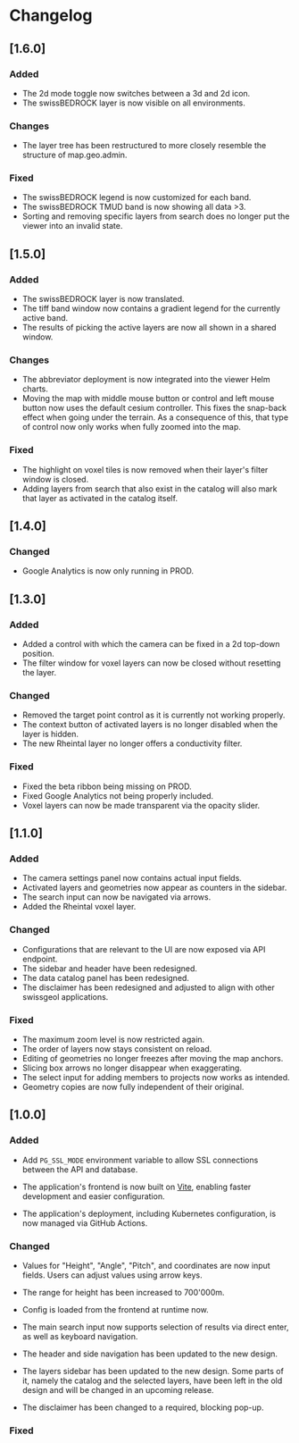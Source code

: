 # Changelog

## [1.6.0]

### Added
- The 2d mode toggle now switches between a 3d and 2d icon.
- The swissBEDROCK layer is now visible on all environments.

### Changes
- The layer tree has been restructured to more closely resemble the structure of map.geo.admin.

### Fixed
- The swissBEDROCK legend is now customized for each band.
- The swissBEDROCK TMUD band is now showing all data >3.
- Sorting and removing specific layers from search does no longer put the viewer into an invalid state.

## [1.5.0]

### Added
- The swissBEDROCK layer is now translated.
- The tiff band window now contains a gradient legend for the currently active band.
- The results of picking the active layers are now all shown in a shared window.

### Changes
- The abbreviator deployment is now integrated into the viewer Helm charts.
- Moving the map with middle mouse button or control and left mouse button now uses the default cesium controller.
  This fixes the snap-back effect when going under the terrain.
  As a consequence of this, that type of control now only works when fully zoomed into the map.

### Fixed
- The highlight on voxel tiles is now removed when their layer's filter window is closed.
- Adding layers from search that also exist in the catalog will also mark that layer as activated in the catalog itself.

## [1.4.0]

### Changed
- Google Analytics is now only running in PROD.

## [1.3.0]

### Added
- Added a control with which the camera can be fixed in a 2d top-down position.
- The filter window for voxel layers can now be closed without resetting the layer.

### Changed
- Removed the target point control as it is currently not working properly.
- The context button of activated layers is no longer disabled when the layer is hidden.
- The new Rheintal layer no longer offers a conductivity filter.

### Fixed
- Fixed the beta ribbon being missing on PROD.
- Fixed Google Analytics not being properly included.
- Voxel layers can now be made transparent via the opacity slider.

## [1.1.0]

### Added
- The camera settings panel now contains actual input fields.
- Activated layers and geometries now appear as counters in the sidebar.
- The search input can now be navigated via arrows.
- Added the Rheintal voxel layer.

### Changed
- Configurations that are relevant to the UI are now exposed via API endpoint.
- The sidebar and header have been redesigned.
- The data catalog panel has been redesigned.
- The disclaimer has been redesigned and adjusted to align with other swissgeol applications.

### Fixed
- The maximum zoom level is now restricted again.
- The order of layers now stays consistent on reload.
- Editing of geometries no longer freezes after moving the map anchors.
- Slicing box arrows no longer disappear when exaggerating.
- The select input for adding members to projects now works as intended.
- Geometry copies are now fully independent of their original.

## [1.0.0]

### Added
- Add `PG_SSL_MODE` environment variable to allow SSL connections between the API and database.

- The application's frontend is now built on [Vite](https://vite.dev/),
  enabling faster development and easier configuration.

- The application's deployment, including Kubernetes configuration,
  is now managed via GitHub Actions.


### Changed
- Values for "Height", "Angle", "Pitch", and coordinates are now input fields. Users can adjust values using arrow keys.

- The range for height has been increased to 700'000m.

- Config is loaded from the frontend at runtime now.

- The main search input now supports selection of results
  via direct enter, as well as keyboard navigation.

- The header and side navigation has been updated to the new design.

- The layers sidebar has been updated to the new design.
  Some parts of it, namely the catalog and the selected layers,
  have been left in the old design and will be changed
  in an upcoming release. 

- The disclaimer has been changed to a required, blocking pop-up.

### Fixed
